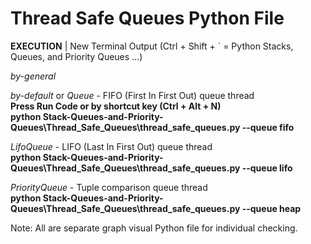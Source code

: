 # Thread Safe Queues Python File

**EXECUTION** | New Terminal Output (Ctrl + Shift + ` = Python Stacks, Queues, and Priority Queues ...) 

_by-general_

_by-default_ or _Queue_ - FIFO (First In First Out) queue thread <br />
**Press Run Code or by shortcut key (Ctrl + Alt + N)** <br />
**python Stack-Queues-and-Priority-Queues\Thread_Safe_Queues\thread_safe_queues.py --queue fifo** <br />

_LifoQueue_ - LIFO (Last In First Out) queue thread <br />
**python Stack-Queues-and-Priority-Queues\Thread_Safe_Queues\thread_safe_queues.py --queue lifo** <br />

_PriorityQueue_ - Tuple comparison queue thread <br />
**python Stack-Queues-and-Priority-Queues\Thread_Safe_Queues\thread_safe_queues.py --queue heap** <br />

Note: All are separate graph visual Python file for individual checking.